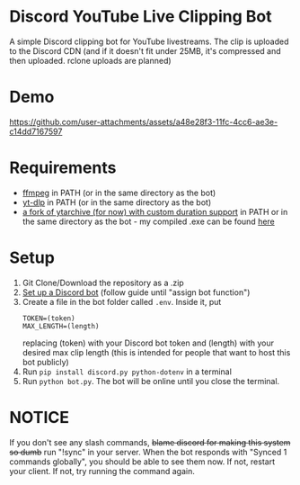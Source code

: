 # Discord YouTube Live Clipping Bot

A simple Discord clipping bot for YouTube livestreams. The clip is uploaded to the Discord CDN (and if it doesn't fit under 25MB, it's compressed and then uploaded. rclone uploads are planned)

# Demo

https://github.com/user-attachments/assets/a48e28f3-11fc-4cc6-ae3e-c14dd7167597


# Requirements
- [ffmpeg](https://ffmpeg.org/download.html#build-windows) in PATH (or in the same directory as the bot)
- [yt-dlp](https://github.com/yt-dlp/yt-dlp/releases/) in PATH (or in the same directory as the bot)
- [a fork of ytarchive (for now) with custom duration support](https://github.com/keredau/ytarchive/tree/feature/duration) in PATH or in the same directory as the bot - my compiled .exe can be found [here](https://github.com/Patrosi73/discord-youtubelive-clipping-bot/raw/main/ytarchive.exe) 

# Setup
1. Git Clone/Download the repository as a .zip
2. [Set up a Discord bot](https://www.xda-developers.com/how-to-create-discord-bot/) (follow guide until "assign bot function")
3. Create a file in the bot folder called `.env`. Inside it, put
   ```
   TOKEN=(token)
   MAX_LENGTH=(length)
   ```
   replacing (token) with your Discord bot token and (length) with your desired max clip length (this is intended for people that want to host this bot publicly)
5. Run `pip install discord.py python-dotenv` in a terminal
6. Run `python bot.py`. The bot will be online until you close the terminal.

# NOTICE
If you don't see any slash commands, ~~blame discord for making this system so dumb~~ run "!sync" in your server. When the bot responds with "Synced 1 commands globally", you should be able to see them now. If not, restart your client. If not, try running the command again.
